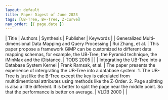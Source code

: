 ```yaml
---
layout: default
title: Paper Digest of June 2023
tags: [UB-Tree, B+-Tree, Z-Curve]
nav_order: {{ page.date }}
---
```


| Title                                                           | Authors              | Synthesis                                                                                                                                                                                                                                                                                                                                                                    | Publisher | Keywords |
| Generalized Multi-dimensional Data Mapping and Query Processing | Rui Zhang, et al.    | This paper propose a framework GiMP can be customized to different data mapping schemas, for example, the UB-Tree, the Pyramid technique, the iMinMax and the iDistance.                                                                                                                                                                                                     | TODS 2005 |          |
| Integrating the UB-Tree into a Database System Kernel           | Frank Ramsak, et al. | The paper presents the experience of intergrating the UB-Tree into a database system. 1. The UB-Tree is just like the B-Tree except the key is calculated from multidimentional attributes using methods like the Z-Order. 2. Page splitting is also a little different. It is better to split the page near the middle point. So that the performance is better on average. | VLDB 2000 |          |
